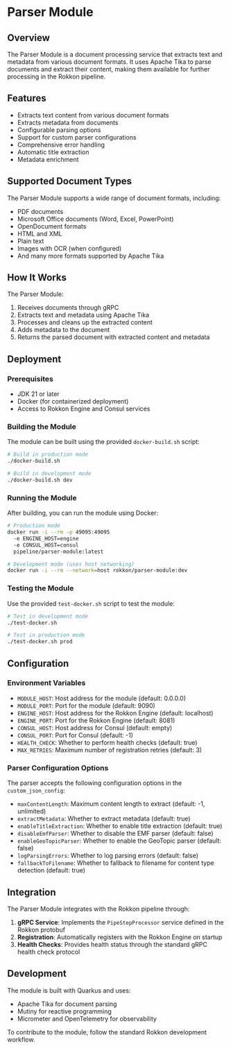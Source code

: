 # Parser Module

## Overview
The Parser Module is a document processing service that extracts text and metadata from various document formats. It uses Apache Tika to parse documents and extract their content, making them available for further processing in the Rokkon pipeline.

## Features
- Extracts text content from various document formats
- Extracts metadata from documents
- Configurable parsing options
- Support for custom parser configurations
- Comprehensive error handling
- Automatic title extraction
- Metadata enrichment

## Supported Document Types
The Parser Module supports a wide range of document formats, including:
- PDF documents
- Microsoft Office documents (Word, Excel, PowerPoint)
- OpenDocument formats
- HTML and XML
- Plain text
- Images with OCR (when configured)
- And many more formats supported by Apache Tika

## How It Works
The Parser Module:
1. Receives documents through gRPC
2. Extracts text and metadata using Apache Tika
3. Processes and cleans up the extracted content
4. Adds metadata to the document
5. Returns the parsed document with extracted content and metadata

## Deployment

### Prerequisites
- JDK 21 or later
- Docker (for containerized deployment)
- Access to Rokkon Engine and Consul services

### Building the Module
The module can be built using the provided `docker-build.sh` script:

```bash
# Build in production mode
./docker-build.sh

# Build in development mode
./docker-build.sh dev
```

### Running the Module
After building, you can run the module using Docker:

```bash
# Production mode
docker run -i --rm -p 49095:49095 
  -e ENGINE_HOST=engine 
  -e CONSUL_HOST=consul 
  pipeline/parser-module:latest

# Development mode (uses host networking)
docker run -i --rm --network=host rokkon/parser-module:dev
```

### Testing the Module
Use the provided `test-docker.sh` script to test the module:

```bash
# Test in development mode
./test-docker.sh

# Test in production mode
./test-docker.sh prod
```

## Configuration

### Environment Variables
- `MODULE_HOST`: Host address for the module (default: 0.0.0.0)
- `MODULE_PORT`: Port for the module (default: 9090)
- `ENGINE_HOST`: Host address for the Rokkon Engine (default: localhost)
- `ENGINE_PORT`: Port for the Rokkon Engine (default: 8081)
- `CONSUL_HOST`: Host address for Consul (default: empty)
- `CONSUL_PORT`: Port for Consul (default: -1)
- `HEALTH_CHECK`: Whether to perform health checks (default: true)
- `MAX_RETRIES`: Maximum number of registration retries (default: 3)

### Parser Configuration Options
The parser accepts the following configuration options in the `custom_json_config`:

- `maxContentLength`: Maximum content length to extract (default: -1, unlimited)
- `extractMetadata`: Whether to extract metadata (default: true)
- `enableTitleExtraction`: Whether to enable title extraction (default: true)
- `disableEmfParser`: Whether to disable the EMF parser (default: false)
- `enableGeoTopicParser`: Whether to enable the GeoTopic parser (default: false)
- `logParsingErrors`: Whether to log parsing errors (default: false)
- `fallbackToFilename`: Whether to fallback to filename for content type detection (default: true)

## Integration
The Parser Module integrates with the Rokkon pipeline through:

1. **gRPC Service**: Implements the `PipeStepProcessor` service defined in the Rokkon protobuf
2. **Registration**: Automatically registers with the Rokkon Engine on startup
3. **Health Checks**: Provides health status through the standard gRPC health check protocol

## Development
The module is built with Quarkus and uses:
- Apache Tika for document parsing
- Mutiny for reactive programming
- Micrometer and OpenTelemetry for observability

To contribute to the module, follow the standard Rokkon development workflow.